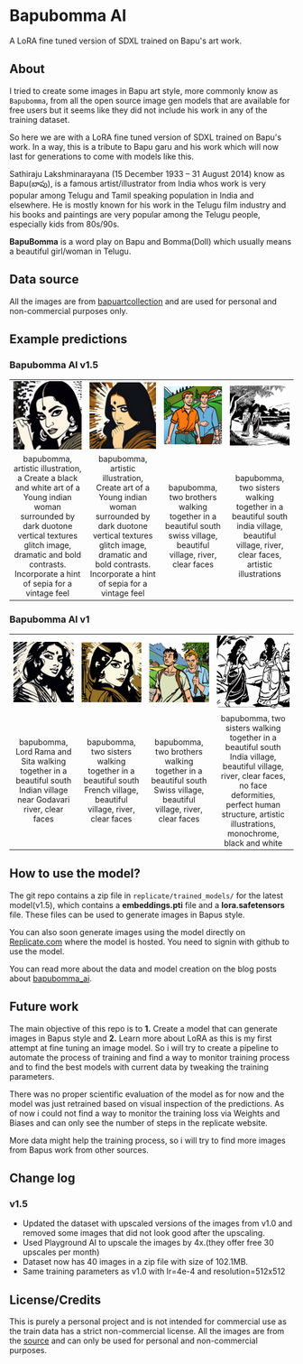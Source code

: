 # Bapubomma AI

A LoRA fine tuned version of SDXL trained on Bapu's art work.

## About

I tried to create some images in Bapu art style, more commonly know as `Bapubomma`, from all the open source image gen models that are available for free users but it seems like they did not include his work in any of the training dataset. 

So here we are with a LoRA fine tuned version of SDXL trained on Bapu's work. In a way, this is a tribute to Bapu garu and his work which will now last for generations to come with models like this.

Sathiraju Lakshminarayana (15 December 1933 – 31 August 2014) know as Bapu(బాపు), is a famous artist/illustrator from India whos work is very popular among Telugu and Tamil speaking population in India and elsewhere. He is mostly known for his work in the Telugu film industry and his books and paintings are very popular among the Telugu people, especially kids from 80s/90s.

**BapuBomma** is a word play on Bapu and Bomma(Doll) which usually means a beautiful girl/woman in Telugu.

## Data source

All the images are from [bapuartcollection](https://bapuartcollection.com/) and are used for personal and non-commercial purposes only.

## Example predictions

### Bapubomma AI v1.5

<table>
  <tr>
    <td><img src="assets/v1_5_gens/out-1.png" alt="Image 1" width="300"></td>
    <td><img src="assets/v1_5_gens/out-2.png" alt="Image 2" width="300"></td>
    <td><img src="assets/v1_5_gens/out-3.png" alt="Image 3" width="300"></td>
    <td><img src="assets/v1_5_gens/out-4.png" alt="Image 4" width="300"></td>
  </tr>
  <tr>
    <td align="center">bapubomma, artistic illustration, a Create a black and white art of a Young indian woman surrounded by dark duotone vertical textures glitch image, dramatic and bold contrasts. Incorporate a hint of sepia for a vintage feel</td>
    <td align="center">bapubomma, artistic illustration, Create art of a Young indian woman surrounded by dark duotone vertical textures glitch image, dramatic and bold contrasts. Incorporate a hint of sepia for a vintage feel</td>
    <td align="center">bapubomma, two brothers walking together in a beautiful south swiss village, beautiful village, river, clear faces</td>
    <td align="center">bapubomma, two sisters walking together in a beautiful south india village, beautiful village, river, clear faces, artistic illustrations</td>
  </tr>
</table>

### Bapubomma AI v1

<table>
  <tr>
    <td><img src="assets/v1_gens/out-1.png" alt="Image 1" width="300"></td>
    <td><img src="assets/v1_gens/out-2.png" alt="Image 2" width="300"></td>
    <td><img src="assets/v1_gens/out-3.png" alt="Image 3" width="300"></td>
    <td><img src="assets/v1_gens/out-4.png" alt="Image 4" width="300"></td>
  </tr>
  <tr>
    <td align="center">bapubomma, Lord Rama and Sita walking together in a beautiful south Indian village near Godavari river, clear faces</td>
    <td align="center">bapubomma, two sisters walking together in a beautiful south French village, beautiful village, river, clear faces</td>
    <td align="center">bapubomma, two brothers walking together in a beautiful south Swiss village, beautiful village, river, clear faces</td>
    <td align="center">bapubomma, two sisters walking together in a beautiful south India village, beautiful village, river, clear faces, no face deformities, perfect human structure, artistic illustrations, monochrome, black and white</td>
  </tr>
</table>

## How to use the model?

The git repo contains a zip file in `replicate/trained_models/` for the latest model(v1.5), which contains a **embeddings.pti** file and a **lora.safetensors** file. These files can be used to generate images in Bapus style.

You can also soon generate images using the model directly on [Replicate.com](https://replicate.com/vkolagotla/bapubomma_ai/versions/b6f5a122638ad602aad03838b2f186222f3e47e8edd282ba8332e7ee653e3e1a) where the model is hosted. You need to signin with github to use the model.

You can read more about the data and model creation on the blog posts about [bapubomma_ai](https://vkolagotla.gitlab.io/blog/tag/bapubomma_ai/).

## Future work

The main objective of this repo is to **1.** Create a model that can generate images in Bapus style and **2.** Learn more about LoRA as this is my first attempt at fine tuning an image model. So i will try to create a pipeline to automate the process of training and find a way to monitor training process and to find the best models with current data by tweaking the training parameters.

There was no proper scientific evaluation of the model as for now and the model was just retrained based on visual inspection of the predictions. As of now i could not find a way to monitor the training loss via Weights and Biases and can only see the number of steps in the replicate website.

More data might help the training process, so i will try to find more images from Bapus work from other sources.

## Change log
### v1.5

* Updated the dataset with upscaled versions of the images from v1.0 and removed some images that did not look good after the upscaling.
* Used Playground AI to upscale the images by 4x.(they offer free 30 upscales per month)
* Dataset now has 40 images in a zip file with size of 102.1MB.
* Same training parameters as v1.0 with lr=4e-4 and resolution=512x512

## License/Credits

This is purely a personal project and is not intended for commercial use as the train data has a strict non-commercial license. All the images are from the [source](https://bapuartcollection.com/) and can only be used for personal and non-commercial purposes.
